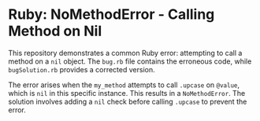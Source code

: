 # Ruby: NoMethodError - Calling Method on Nil

This repository demonstrates a common Ruby error: attempting to call a method on a `nil` object.  The `bug.rb` file contains the erroneous code, while `bugSolution.rb` provides a corrected version.

The error arises when the `my_method` attempts to call `.upcase` on `@value`, which is `nil` in this specific instance. This results in a `NoMethodError`. The solution involves adding a `nil` check before calling `.upcase` to prevent the error.